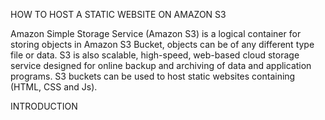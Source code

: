HOW TO HOST A STATIC WEBSITE ON AMAZON S3

Amazon Simple Storage Service (Amazon S3) is a logical container for storing objects in Amazon S3 Bucket, objects can be of any different type file or data. S3 is also scalable, high-speed, web-based cloud storage service designed for online backup and archiving of data and application programs.
S3 buckets can be used to host static websites containing (HTML, CSS and Js).

INTRODUCTION

